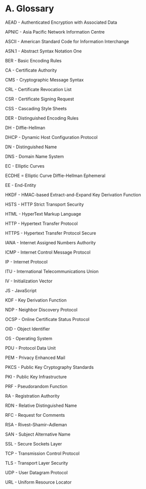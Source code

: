 # A. Glossary

AEAD - Authenticated Encryption with Associated Data

APNIC - Asia Pacific Network Information Centre

ASCII - American Standard Code for Information Interchange

ASN.1 - Abstract Syntax Notation One

BER - Basic Encoding Rules

CA - Certificate Authority

CMS - Cryptographic Message Syntax

CRL - Certificate Revocation List

CSR - Certificate Signing Request

CSS - Cascading Style Sheets

DER - Distinguished Encoding Rules

DH - Diffie-Hellman

DHCP - Dynamic Host Configuration Protocol

DN - Distinguished Name

DNS - Domain Name System

EC - Elliptic Curves

ECDHE = Elliptic Curve Diffie-Hellman Ephemeral

EE - End-Entity

HKDF - HMAC-based Extract-and-Expand Key Derivation Function

HSTS - HTTP Strict Transport Security

HTML - HyperText Markup Language

HTTP - Hypertext Transfer Protocol

HTTPS - Hypertext Transfer Protocol Secure

IANA - Internet Assigned Numbers Authority

ICMP - Internet Control Message Protocol

IP - Internet Protocol

ITU - International Telecommunications Union

IV - Initialization Vector

JS - JavaScript

KDF - Key Derivation Function

NDP - Neighbor Discovery Protocol

OCSP - Online Certificate Status Protocol

OID - Object Identifier

OS - Operating System

PDU - Protocol Data Unit

PEM - Privacy Enhanced Mail

PKCS - Public Key Cryptography Standards

PKI - Public Key Infrastructure

PRF - Pseudorandom Function

RA - Registration Authority

RDN - Relative Distinguished Name

RFC - Request for Comments

RSA - Rivest–Shamir–Adleman

SAN - Subject Alternative Name

SSL - Secure Sockets Layer

TCP - Transmission Control Protocol

TLS - Transport Layer Security

UDP - User Datagram Protocol

URL - Uniform Resource Locator
